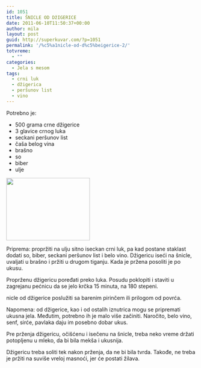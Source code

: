 ```yaml
---
id: 1051
title: ŠNICLE OD DžIGERICE
date: 2011-06-10T11:50:37+00:00
author: mila
layout: post
guid: http://superkuvar.com/?p=1051
permalink: '/%c5%a1nicle-od-d%c5%beigerice-2/'
totvreme:
  - ""
categories:
  - Jela s mesom
tags:
  - crni luk
  - džigerica
  - peršunov list
  - vino
---
```

Potrebno je:

  * 500 grama crne džigerice
  * 3 glavice crnog luka
  * seckani peršunov list
  * čaša belog vina
  * brašno
  * so
  * biber
  * ulje

<img class="alignnone size-full wp-image-1054" title="snicleoddzigerice" src="//superkuvar.com/wp-content/uploads/2011/06/snicleoddzigerice-e1307706622463.jpg" alt="" width="222" height="166" /> 

Priprema: propržiti na ulju sitno iseckan crni luk, pa kad postane staklast dodati so, biber, seckani peršunov list i belo vino. Džigericu iseći na šnicle, uvaljati u brašno i pržiti u drugom tiganju. Kada je pržena posoliti je po ukusu.

Proprženu džigericu poređati preko luka. Posudu poklopiti i staviti u zagrejanu pećnicu da se jelo krčka 15 minuta, na 180 stepeni.

 nicle od džigerice poslužiti sa barenim pirinčem ili prilogom od povrća.

Napomena: od džigerice, kao i od ostalih iznutrica mogu se pripremati ukusna jela. Međutim, potrebno ih je malo više začiniti. Naročito, belo vino, senf, sirće, pavlaka daju im posebno dobar ukus.

Pre prženja džigericu, očišćenu i isečenu na šnicle, treba neko vreme držati potopljenu u mleko, da bi bila mekša i ukusnija.

Džigericu treba soliti tek nakon prženja, da ne bi bila tvrda. Takođe, ne treba je pržiti na suviše vreloj masnoći, jer će postati žilava.

&nbsp;